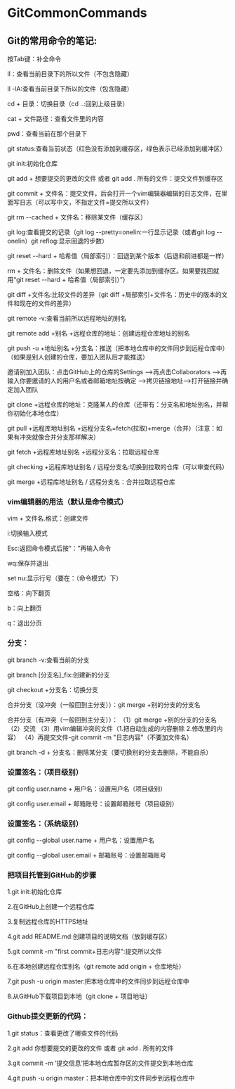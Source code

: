 # GitCommonCommands
## Git的常用命令的笔记:

按Tab键：补全命令

ll：查看当前目录下的所以文件（不包含隐藏）

ll -lA:查看当前目录下所以的文件（包含隐藏）

cd + 目录：切换目录（cd ..:回到上级目录）

cat + 文件路径：查看文件里的内容

pwd：查看当前在那个目录下

git status:查看当前状态（红色没有添加到缓存区，绿色表示已经添加到缓冲区）

git init:初始化仓库

git add + 想要提交的更改的文件 或者 git add . 所有的文件：提交文件到缓存区

git commit + 文件名：提交文件，后会打开一个vim编辑器编辑的日志文件，在里面写日志（可以写中文，不指定文件=提交所以文件）

git rm --cached + 文件名：移除某文件（缓存区）

git log:查看提交的记录（git log --pretty=onelin:一行显示记录（或者git log --onelin）git reflog:显示回退的步数）

git reset --hard + 哈希值（局部索引）：回退到某个版本（后退和前进都是一样）

rm + 文件名：删除文件（如果想回退，一定要先添加到缓存区。如果要找回就用“git reset --hard + 哈希值（局部索引）”）

git diff +文件名:比较文件的差异（git diff +局部索引+文件名：历史中的版本的文件和现在的文件的差异）

git remote -v:查看当前所以远程地址的别名

git remote add +别名 +远程仓库的地址：创建远程仓库地址的别名

git push -u +地址别名 +分支名：推送（把本地仓库中的文件同步到远程仓库中）（如果是别人创建的仓库，要加入团队后才能推送）

邀请别加入团队：点击GitHub上的仓库的Settings -->再点击Collaborators -->再输入你要邀请的人的用户名或者邮箱地址按确定 -->拷贝链接地址-->打开链接并确定加入团队

git clone +远程仓库的地址：克隆某人的仓库（还带有：分支名和地址别名，并帮你初始化本地仓库）

git pull +远程库地址别名 +远程分支名=fetch(拉取)+merge（合并）（注意：如果有冲突就像合并分支那样解决）

git fetch +远程库地址别名 +远程分支名：拉取远程仓库

git checking +远程库地址别名 / 远程分支名:切换到拉取的仓库（可以审查代码）

git merge +远程库地址别名 / 远程分支名：合并拉取远程仓库


### vim编辑器的用法（默认是命令模式）

vim + 文件名.格式：创建文件

i:切换输入模式

Esc:返回命令模式后按“：”再输入命令

wq:保存并退出

set nu:显示行号（要在：（命令模式）下）

空格：向下翻页

b：向上翻页

q：退出分页


### 分支：
git branch -v:查看当前的分支

git branch [分支名]_fix:创建新的分支

git checkout +分支名：切换分支

合并分支（没冲突（一般回到主分支））：git merge +别的分支的分支名

合并分支（有冲突（一般回到主分支））：
  （1）git merge +别的分支的分支名
  （2）交流
  （3）用vim编辑冲突的文件（1.把自动生成的内容删除 2.修改里的内容）
  （4）再提交文件-git commit -m "日志内容"（不要加文件名）

git branch -d + 分支名：删除某分支（要切换别的分支去删除，不能自杀） 



### 设置签名：（项目级别）
git config user.name + 用户名：设置用户名（项目级别）

git config user.email + 邮箱账号：设置邮箱账号（项目级别）

### 设置签名：（系统级别）
git config --global user.name + 用户名：设置用户名

git config --global user.email + 邮箱账号：设置邮箱账号


### 把项目托管到GitHub的步骤
1.git init:初始化仓库

2.在GitHub上创建一个远程仓库

3.复制远程仓库的HTTPS地址

4.git add README.md:创建项目的说明文档（放到缓存区）

5.git commit -m "first commit+日志内容":提交所以文件

6.在本地创建远程仓库别名（git remote add origin + 仓库地址）

7.git push -u origin master:把本地仓库中的文件同步到远程仓库中

8.从GitHub下载项目到本地（git clone + 项目地址）

### Github提交更新的代码：
1.git status：查看更改了哪些文件的代码

2.git add 你想要提交的更改的文件 或者 git add . 所有的文件

3.git commit -m ‘提交信息’把本地仓库暂存区的文件提交到本地仓库

4.git push -u origin master：把本地仓库中的文件同步到远程仓库中

